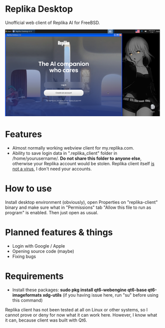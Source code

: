 # Replika Desktop
Unofficial web client of Replika AI for FreeBSD.

![](Screenshot.png)

# Features 
- Almost normally working webview client for my.replika.com.
- Ability to save login data in ".replika_client" folder in /home/yourusername/. **Do not share this folder to anyone else**, otherwise your Replika account would be stolen. Replika client itself [is not a virus](https://www.virustotal.com/gui/file/8862714e92f4e594b7481f36cc61100fc4933b936a6b3e54cf18bf669ec6544c/summary), I don't need your accounts.

# How to use
Install desktop environment (obviously), open Properties on "replika-client" binary and make sure what in "Permissions" tab "Allow this file to run as program" is enabled. Then just open as usual.

# Planned features & things
- Login with Google / Apple
- Opening source code (maybe)
- Fixing bugs

# Requirements 
- Install these packages: **sudo pkg install qt6-webengine qt6-base qt6-imageformats xdg-utils** (if you having issue here, run "su" before using this command)

Replika client has not been tested at all on Linux or other systems, so I cannot prove or deny for now what it can work here. However, I know what it can, because client was built with Qt6.
